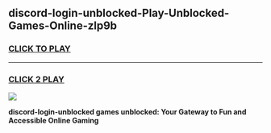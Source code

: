 
## discord-login-unblocked-Play-Unblocked-Games-Online-zlp9b
<h3>
<a href="https://premium76.site?title=discord-login-unblocked&ref=25A">CLICK TO PLAY</a></h3>
<hr>

<h3>
<a href="https://premium76.site?title=discord-login-unblocked&ref=25A">CLICK 2 PLAY</a>
  
</h3>

<a href="https://premium76.site?title=discord-login-unblocked&ref=25A"><img src="https://clearcache.store/games.png"></a>


**discord-login-unblocked games unblocked: Your Gateway to Fun and Accessible Online Gaming**
